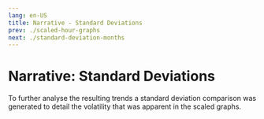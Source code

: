 ```yaml
---
lang: en-US
title: Narrative - Standard Deviations
prev: ./scaled-hour-graphs
next: ./standard-deviation-months
---
```


# Narrative: Standard Deviations

To further analyse the resulting trends a standard deviation comparison was generated to detail the volatility that was apparent in the scaled graphs.
